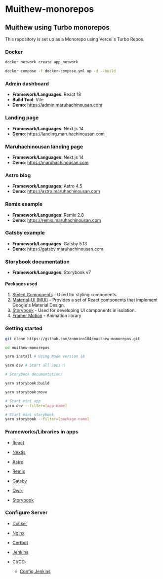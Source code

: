 # Muithew-monorepos

## Muithew using Turbo monorepos

This repository is set up as a Monorepo using Vercel's Turbo Repos.

### Docker

```bash
docker network create app_network

docker compose -f docker-compose.yml up -d --build
```

### Admin dashboard

- **Framework/Languages**: React 18
- **Build Tool**: Vite
- **Demo**: <https://admin.maruhachinousan.com>

### Landing page

- **Framework/Languages**: Next.js 14
- **Demo**: <https://landing.maruhachinousan.com>

### Maruhachinousan landing page

- **Framework/Languages**: Next.js 14
- **Demo**: <https://maruhachinousan.com>

### Astro blog

- **Framework/Languages**: Astro 4.5
- **Demo**: <https://astro.maruhachinousan.com>

### Remix example

- **Framework/Languages**: Remix 2.8
- **Demo**: <https://remix.maruhachinousan.com>

### Gatsby example

- **Framework/Languages**: Gatsby 5.13
- **Demo**: <https://gatsby.maruhachinousan.com>

### Storybook documentation

- **Framework/Languages**: Storybook v7
<!-- - **Demo**: <https://muithew-docs.vercel.app> -->

#### Packages used

1. [Styled Components](https://styled-components.com/) - Used for styling components.
2. [Material-UI (MUI)](https://mui.com/) - Provides a set of React components that implement Google's Material Design.
3. [Storybook](https://storybook.js.org/) - Used for developing UI components in isolation.
4. [Framer Motion](https://framer.com/motion/) - Animation library

### Getting started

```bash
git clone https://github.com/annminn104/muithew-monorepos.git

cd muithew-monorepos

yarn install # Using Node version 18

yarn dev # Start all apps 🚀

# Storybook documentation:

yarn storybook:build

yarn storybook:move

# Start mini app
yarn dev --filter=[app-name]

# Start mini storybook
yarn storybook --filter=[package-name]
```

### Frameworks/Libraries in apps

- [React](https://react.dev)

- [Nextjs](https://nextjs.org)

- [Astro](https://astro.build)

- [Remix](https://remix.run)

- [Gatsby](https://gatsbyjs.com)

- [Qwik](https://qwik.builder.io)

- [Storybook](https://storybook.js.org)

### Configure Server

- [Docker](https://digitalocean.com/community/tutorials/how-to-install-and-use-docker-on-ubuntu-22-04)

- [Nginx](https://digitalocean.com/community/tutorials/how-to-install-nginx-on-ubuntu-22-04)

- [Certbot](https://digitalocean.com/community/tutorials/how-to-secure-nginx-with-let-s-encrypt-on-ubuntu-22-04)

- [Jenkins](https://digitalocean.com/community/tutorials/how-to-install-jenkins-on-ubuntu-22-04)

- CI/CD:

  - [Config Jenkins](https://viblo.asia/p/ci-cd-lab-su-dung-jenkins-nginx-deploy-du-an-reactjs-umijs-len-aws-ec2-bWrZnWgmlxw)

